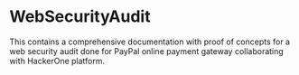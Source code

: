 # WebSecurityAudit
This contains a comprehensive documentation with proof of concepts for a web security audit done for PayPal online payment gateway collaborating with HackerOne platform. 
